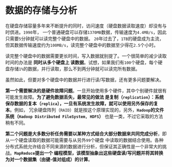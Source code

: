 数据的存储与分析
=============================================================================
在硬盘存储容量多年来不断提升的同时，访问速度（硬盘数据读取速度）却没有与时倶进。`1990`年，
一个普通硬盘可以存储`1370MB`数据，传输速度为`4.4MB/s`，因此只需要`5`分钟就可以读完整个硬盘中的数据。
`20`年过去了，`1TB`的硬盘成为主流，但其数据传输速度约为`100MB/s`，读完整个硬盘中的数据至少得花`2.5`个小时。

读完整个硬盘中的数据需要更长时间，写入数据就别提了。一个很简单的减少读取时间的办法是 **同时从多个硬盘上
读数据**。试想，如果我们有`100`个硬盘，每个硬盘存储`1%`的数据，并行读取，那么不到两分钟就可以读完所有数据。

虽然如此，但要对多个硬盘中的数据并行进行读/写数据，还有更多问题要解决。

**第一个需要解决的是硬件故障问题**。一旦开始使用多个硬件，其中个别硬件就很有可能发生故障。**为了避免数据丢失，最常见的做法
是复制（`replication`）：系统保存数据的复本（`replica`），一旦有系统发生故障，就可以使用另外保存的复本**。例如，
冗余硬盘阵列（`RAID`）就是按这个原理实现的，另外，**`Hadoop`的文件系统（`Hadoop Distributed FileSystem, HDFS`）**
也是一类，不过它采取的方法稍有不同。

**第二个问题是大多数分析任务需要以某种方式结合大部分数据来共同完成分析**，即从一个硬盘读取的数据可能需要与从另外`99`个硬盘
中读取的数据结合使用。各种分布式系统允许结合不同来源的数据进行分析，但保证其正确性是一个非常大的挑战。**`MapReduce`提出一个
编程模型，该模型抽象出这些硬盘读/写问题并将其转换为对一个数据集（由键-值对组成）的计算**。

